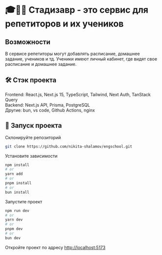 # 🎓👨‍🏫  Стадизавр - это сервис для репетиторов и их учеников


## Возможности
В сервисе репетиторы могут добавлять расписание, домашнее задание, учеников и тд. Ученики имеют личный кабинет, где видят свое расписание и домашнее задание.

## 🛠️ Стэк проекта

Frontend: React.js, Next.js 15, TypeScript, Tailwind, Next Auth, TanStack Query \
Backend: Next.js API, Prisma, PostgreSQL \
Другие: bun, vs code, Github Actions, nginx

## 🚀 Запуск проекта

Склонируйте репозиторий
```bash
git clone https://github.com/nikita-shalamov/engschool.git
```

Установите зависимости
```bash
npm install
# or
yarn add
# or
pnpm install
# or
bun install
```

Запустите проект
```bash
npm run dev
# or
yarn dev
# or
pnpm dev
# or
bun dev
```

Откройте проект по адресу [http://localhost:5173](http://localhost:5173)

